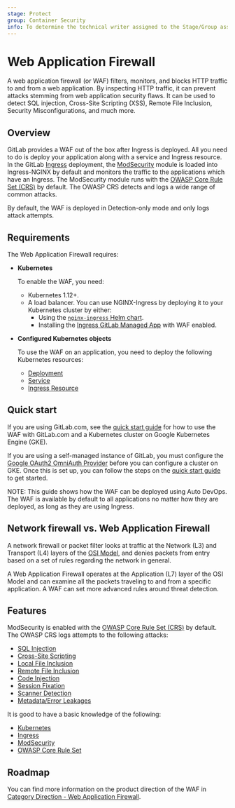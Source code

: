 ```yaml
---
stage: Protect
group: Container Security
info: To determine the technical writer assigned to the Stage/Group associated with this page, see https://about.gitlab.com/handbook/engineering/ux/technical-writing/#assignments
---
```


# Web Application Firewall

A web application firewall (or WAF) filters, monitors, and blocks HTTP traffic to
and from a web application. By inspecting HTTP traffic, it can prevent attacks
stemming from web application security flaws. It can be used to detect SQL injection,
Cross-Site Scripting (XSS), Remote File Inclusion, Security Misconfigurations, and
much more.

## Overview

GitLab provides a WAF out of the box after Ingress is deployed. All you need to do is deploy your
application along with a service and Ingress resource. In the GitLab [Ingress](../../../../clusters/applications.md#ingress)
deployment, the [ModSecurity](https://modsecurity.org/)
module is loaded into Ingress-NGINX by default and monitors the traffic to the applications
which have an Ingress. The ModSecurity module runs with the [OWASP Core Rule Set (CRS)](https://coreruleset.org/)
by default. The OWASP CRS detects and logs a wide range of common attacks.

By default, the WAF is deployed in Detection-only mode and only logs attack attempts.

## Requirements

The Web Application Firewall requires:

- **Kubernetes**

  To enable the WAF, you need:

  - Kubernetes 1.12+.
  - A load balancer. You can use NGINX-Ingress by deploying it to your
    Kubernetes cluster by either:
    - Using the [`nginx-ingress` Helm chart](https://github.com/helm/charts/tree/master/stable/nginx-ingress).
    - Installing the [Ingress GitLab Managed App](../../../../clusters/applications.md#ingress) with WAF enabled.

- **Configured Kubernetes objects**

  To use the WAF on an application, you need to deploy the following Kubernetes resources:

  - [Deployment](https://kubernetes.io/docs/concepts/workloads/controllers/deployment/)
  - [Service](https://kubernetes.io/docs/concepts/services-networking/service/)
  - [Ingress Resource](https://kubernetes.io/docs/concepts/services-networking/ingress/)

## Quick start

If you are using GitLab.com, see the [quick start guide](quick_start_guide.md) for
how to use the WAF with GitLab.com and a Kubernetes cluster on Google Kubernetes Engine (GKE).

If you are using a self-managed instance of GitLab, you must configure the
[Google OAuth2 OmniAuth Provider](../../../../../integration/google.md) before
you can configure a cluster on GKE. Once this is set up, you can follow the steps on the
[quick start guide](quick_start_guide.md)
to get started.

NOTE:
This guide shows how the WAF can be deployed using Auto DevOps. The WAF
is available by default to all applications no matter how they are deployed,
as long as they are using Ingress.

## Network firewall vs. Web Application Firewall

A network firewall or packet filter looks at traffic at the Network (L3) and Transport (L4) layers
of the [OSI Model](https://en.wikipedia.org/wiki/OSI_model), and denies packets from entry based on
a set of rules regarding the network in general.

A Web Application Firewall operates at the Application (L7) layer of the OSI Model and can
examine all the packets traveling to and from a specific application. A WAF can set
more advanced rules around threat detection.

## Features

ModSecurity is enabled with the [OWASP Core Rule Set (CRS)](https://github.com/coreruleset/coreruleset/) by
default. The OWASP CRS logs attempts to the following attacks:

- [SQL Injection](https://wiki.owasp.org/index.php/OWASP_Periodic_Table_of_Vulnerabilities_-_SQL_Injection)
- [Cross-Site Scripting](https://wiki.owasp.org/index.php/OWASP_Periodic_Table_of_Vulnerabilities_-_Cross-Site_Scripting_(XSS))
- [Local File Inclusion](https://wiki.owasp.org/index.php/Testing_for_Local_File_Inclusion)
- [Remote File Inclusion](https://wiki.owasp.org/index.php/OWASP_Periodic_Table_of_Vulnerabilities_-_Remote_File_Inclusion)
- [Code Injection](https://wiki.owasp.org/index.php/Code_Injection)
- [Session Fixation](https://wiki.owasp.org/index.php/Session_fixation)
- [Scanner Detection](https://wiki.owasp.org/index.php/Category:Vulnerability_Scanning_Tools)
- [Metadata/Error Leakages](https://wiki.owasp.org/index.php/Improper_Error_Handling)

It is good to have a basic knowledge of the following:

- [Kubernetes](https://kubernetes.io/docs/home/)
- [Ingress](https://kubernetes.github.io/ingress-nginx/)
- [ModSecurity](https://www.modsecurity.org/)
- [OWASP Core Rule Set](https://github.com/coreruleset/coreruleset/)

## Roadmap

You can find more information on the product direction of the WAF in
[Category Direction - Web Application Firewall](https://about.gitlab.com/direction/protect/web_application_firewall/).
